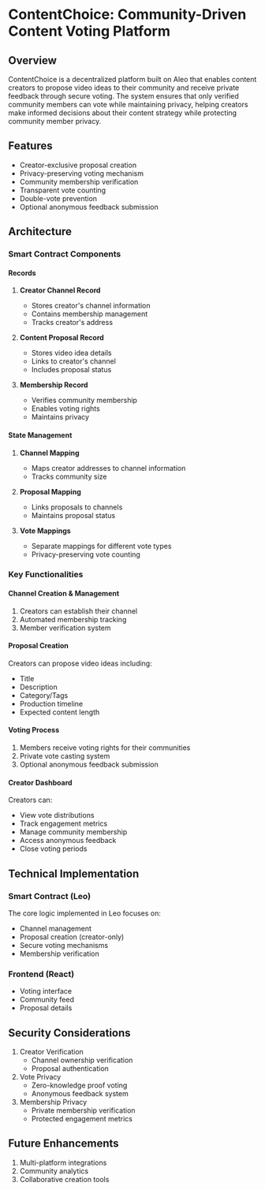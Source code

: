 # ContentChoice: Community-Driven Content Voting Platform

## Overview
ContentChoice is a decentralized platform built on Aleo that enables content creators to propose video ideas to their community and receive private feedback through secure voting. The system ensures that only verified community members can vote while maintaining privacy, helping creators make informed decisions about their content strategy while protecting community member privacy.

## Features
- Creator-exclusive proposal creation
- Privacy-preserving voting mechanism
- Community membership verification
- Transparent vote counting
- Double-vote prevention
- Optional anonymous feedback submission

## Architecture

### Smart Contract Components

#### Records
1. **Creator Channel Record**
   - Stores creator's channel information
   - Contains membership management
   - Tracks creator's address

2. **Content Proposal Record**
   - Stores video idea details
   - Links to creator's channel
   - Includes proposal status

3. **Membership Record**
   - Verifies community membership
   - Enables voting rights
   - Maintains privacy

#### State Management
1. **Channel Mapping**
   - Maps creator addresses to channel information
   - Tracks community size

2. **Proposal Mapping**
   - Links proposals to channels
   - Maintains proposal status

3. **Vote Mappings**
   - Separate mappings for different vote types
   - Privacy-preserving vote counting

### Key Functionalities

#### Channel Creation & Management
1. Creators can establish their channel
2. Automated membership tracking
3. Member verification system

#### Proposal Creation
Creators can propose video ideas including:
- Title
- Description
- Category/Tags
- Production timeline
- Expected content length

#### Voting Process
1. Members receive voting rights for their communities
2. Private vote casting system
3. Optional anonymous feedback submission

#### Creator Dashboard
Creators can:
- View vote distributions
- Track engagement metrics
- Manage community membership
- Access anonymous feedback
- Close voting periods

## Technical Implementation

### Smart Contract (Leo)
The core logic implemented in Leo focuses on:
- Channel management
- Proposal creation (creator-only)
- Secure voting mechanisms
- Membership verification

### Frontend (React)
 - Voting interface
 - Community feed
 - Proposal details

## Security Considerations
1. Creator Verification
   - Channel ownership verification
   - Proposal authentication
2. Vote Privacy
   - Zero-knowledge proof voting
   - Anonymous feedback system
3. Membership Privacy
   - Private membership verification
   - Protected engagement metrics

## Future Enhancements
1. Multi-platform integrations
2. Community analytics
3. Collaborative creation tools
